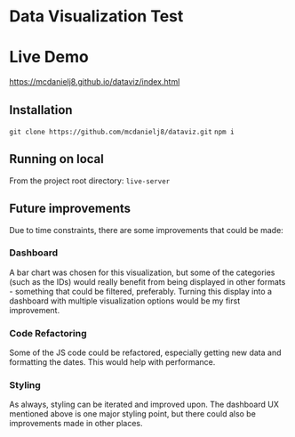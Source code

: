 # Data Visualization Test

# Live Demo
https://mcdanielj8.github.io/dataviz/index.html

## Installation
`git clone https://github.com/mcdanielj8/dataviz.git`
`npm i`

## Running on local
From the project root directory: `live-server`

## Future improvements
Due to time constraints, there are some improvements that could be made:

### Dashboard
A bar chart was chosen for this visualization, but some of the categories (such as the IDs) would really benefit from being displayed in other formats - something that could be filtered, preferably. Turning this display into a dashboard with multiple visualization options would be my first improvement.

### Code Refactoring
Some of the JS code could be refactored, especially getting new data and formatting the dates. This would help with performance.

### Styling
As always, styling can be iterated and improved upon. The dashboard UX mentioned above is one major styling point, but there could also be improvements made in other places.